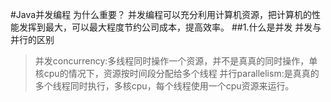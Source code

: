 #Java并发编程
为什么重要？
并发编程可以充分利用计算机资源，把计算机的性能发挥到最大，可以最大程度节约公司成本，提高效率。
##1.什么是并发
并发与并行的区别
>并发concurrency:多线程同时操作一个资源，并不是真真的同时操作，单核cpu的情况下，资源按时间段分配给多个线程
>并行parallelism:是真真的多个线程同时执行，多核cpu，每个线程使用一个cpu资源来运行。